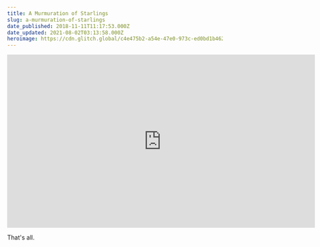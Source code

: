 ```yaml
---
title: A Murmuration of Starlings
slug: a-murmuration-of-starlings
date_published: 2018-11-11T11:17:53.000Z
date_updated: 2021-08-02T03:13:58.000Z
heroimage: https://cdn.glitch.global/c4e475b2-a54e-47e0-973c-ed0bd1b46262/murmuration-hd.gif?v=1669623964746
---
```


<iframe width="720" height="405" src="https://www.youtube.com/embed/h2AOsRS1jmk" title="Wonders in the Sky" frameborder="0" allow="accelerometer; autoplay; clipboard-write; encrypted-media; gyroscope; picture-in-picture" allowfullscreen></iframe>

That's all.
